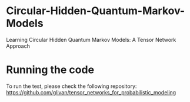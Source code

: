 # Circular-Hidden-Quantum-Markov-Models
Learning Circular Hidden Quantum Markov Models: A Tensor Network Approach

# Running the code
To run the test, please check the following repository: https://github.com/glivan/tensor_networks_for_probabilistic_modeling
